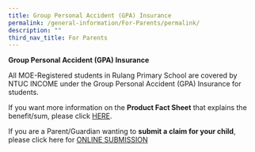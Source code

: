```yaml
---
title: Group Personal Accident (GPA) Insurance
permalink: /general-information/For-Parents/permalink/
description: ""
third_nav_title: For Parents
---
```

**Group Personal Accident (GPA) Insurance**

All MOE-Registered students in Rulang Primary School are covered by NTUC INCOME under the Group Personal Accident (GPA) Insurance for students. 


If you want more information on the **Product Fact Sheet** that explains the benefit/sum, please click [HERE](/files/GPA%20Product%20Fact%20Sheet%202022.pdf).

 

If you are a Parent/Guardian wanting to **submit a claim for your child**, please click here for [ONLINE SUBMISSION](https://studentgpa.incomegroupins.com.sg/#/)